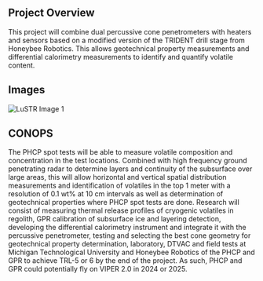 ## Project Overview
This project will combine dual percussive cone penetrometers with heaters and sensors based on a modified version of the TRIDENT drill stage from Honeybee Robotics. This allows geotechnical property measurements and differential calorimetry measurements to identify and quantify volatile content.

## Images
![LuSTR Image 1](/projects/lustr/L1.png)

## CONOPS
The PHCP spot tests will be able to measure volatile composition and concentration in the test locations. Combined with high frequency ground penetrating radar to determine layers and continuity of the subsurface over large areas, this will allow horizontal and vertical spatial distribution measurements and identification of volatiles in the top 1 meter with a resolution of 0.1 wt% at 10 cm intervals as well as determination of geotechnical properties where PHCP spot tests are done. Research will consist of measuring thermal release profiles of cryogenic volatiles in regolith, GPR calibration of subsurface ice and layering detection, developing the differential calorimetry instrument and integrate it with the percussive penetrometer, testing and selecting the best cone geometry for geotechnical property determination, laboratory, DTVAC and field tests at Michigan Technological University and Honeybee Robotics of the PHCP and GPR to achieve TRL-5 or 6 by the end of the project. As such, PHCP and GPR could potentially fly on VIPER 2.0 in 2024 or 2025. 
